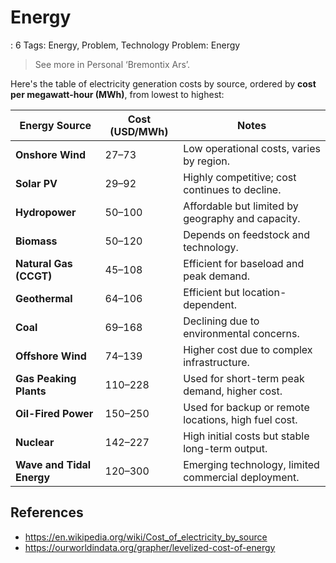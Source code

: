# Energy

: 6
Tags: Energy, Problem, Technology
Problem: Energy

> See more in Personal ‘Bremontix Ars’.
> 

Here's the table of electricity generation costs by source, ordered by **cost per megawatt-hour (MWh)**, from lowest to highest:

| **Energy Source** | **Cost (USD/MWh)** | **Notes** |
| --- | --- | --- |
| **Onshore Wind** | $27–$73 | Low operational costs, varies by region. |
| **Solar PV** | $29–$92 | Highly competitive; cost continues to decline. |
| **Hydropower** | $50–$100 | Affordable but limited by geography and capacity. |
| **Biomass** | $50–$120 | Depends on feedstock and technology. |
| **Natural Gas (CCGT)** | $45–$108 | Efficient for baseload and peak demand. |
| **Geothermal** | $64–$106 | Efficient but location-dependent. |
| **Coal** | $69–$168 | Declining due to environmental concerns. |
| **Offshore Wind** | $74–$139 | Higher cost due to complex infrastructure. |
| **Gas Peaking Plants** | $110–$228 | Used for short-term peak demand, higher cost. |
| **Oil-Fired Power** | $150–$250 | Used for backup or remote locations, high fuel cost. |
| **Nuclear** | $142–$227 | High initial costs but stable long-term output. |
| **Wave and Tidal Energy** | $120–$300 | Emerging technology, limited commercial deployment. |

## References

- https://en.wikipedia.org/wiki/Cost_of_electricity_by_source
- https://ourworldindata.org/grapher/levelized-cost-of-energy